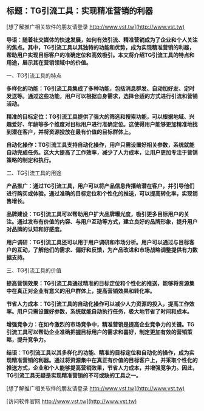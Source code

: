 ## **标题：TG引流工具：实现精准营销的利器**

[想了解推广相关软件的朋友请登录 http://www.vst.tw](http://www.vst.tw)

**导语：随着社交媒体的快速发展，如何有效引流、精准营销成为了企业和个人关注的焦点。其中，TG引流工具以其独特的功能和优势，成为实现精准营销的利器，帮助用户实现目标客户的准确定位和高效吸引。本文将介绍TG引流工具的特点和用途，展示其在营销领域中的价值。**

一、TG引流工具的特点

**多样化的功能：TG引流工具集成了多种功能，包括消息群发、自动加好友、定时发送等。通过这些功能，用户可以根据自身需求，选择合适的方式进行引流和营销活动。**

**精准的目标定位：TG引流工具提供了强大的筛选和搜索功能，可以根据地域、兴趣爱好、年龄等多个维度对目标用户进行准确定位。这使得用户能够更加精准地找到潜在客户，并将资源投放在最有价值的目标群体上。**

**自动化操作：TG引流工具支持自动化操作，用户只需设置好相关参数，系统就能自动完成任务。这大大提高了工作效率，减少了人力成本，让用户更加专注于营销策略的制定和执行。**

二、TG引流工具的用途

**产品推广：通过TG引流工具，用户可以将产品信息传播给潜在客户，并引导他们进行购买或体验。通过准确的目标定位和个性化的推送，可以提高转化率，实现销售增长。**

**品牌建设：TG引流工具可以帮助用户扩大品牌曝光度，吸引更多目标用户的关注。通过发布有价值的内容、与用户互动等方式，建立良好的品牌形象，提升用户对品牌的认知和好感度。**

**用户调研：TG引流工具还可以用于用户调研和市场分析。用户可以通过与目标客户的互动，了解他们的需求、偏好和反馈，为产品改进和市场战略调整提供有力数据支持。**

三、TG引流工具的价值

**提高营销效果：TG引流工具通过精准的目标定位和个性化的推送，能够将资源集中在真正对企业有意义的用户群体上，提高营销效果和转化率。**

**节省人力成本：TG引流工具的自动化操作可以减少人力资源的投入，提高工作效率。用户只需设置好参数，系统就能自动执行任务，极大地节省了时间和成本。**

**增强竞争力：在如今激烈的市场竞争中，精准营销是提高企业竞争力的关键。TG引流工具可以帮助企业准确把握目标用户的需求和喜好，制定更加有效的营销策略，提升竞争力。**

**结语：TG引流工具以其多样化的功能、精准的目标定位和自动化的操作，成为实现精准营销的利器。通过将资源集中在真正有价值的目标客户上，并采取个性化的推送方式，企业和个人能够提高营销效果，节省人力成本，并增强竞争力。因此，TG引流工具无疑是实现精准营销的不可或缺的工具之一。**

[想了解推广相关软件的朋友请登录 http://www.vst.tw](http://www.vst.tw)


[访问软件官网 http://www.vst.tw](http://www.vst.tw)
